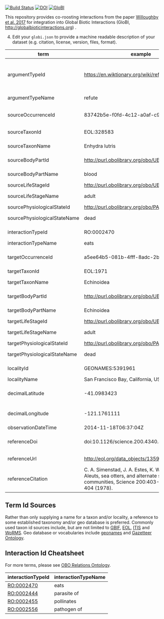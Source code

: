 [![Build Status](https://travis-ci.com/globalbioticinteractions/template-dataset.svg)](https://travis-ci.com/globalbioticinteractions/template-dataset) [![DOI](https://zenodo.org/badge/26293374.svg)](https://zenodo.org/badge/latestdoi/26293374) [![GloBI](https://api.globalbioticinteractions.org/interaction.svg?accordingTo=globi:globalbioticinteractions/template-dataset)](https://globalbioticinteractions.org/?accordingTo=globi:globalbioticinteractions/template-dataset) 

This repository provides co-roosting interactions from the paper [Willoughby et al. 2017](https://www.mdpi.com/1424-2818/9/3/35) for integration into Global Biotic Interactions (GloBI, http://globalbioticinteractions.org) .

4. Edit your ```globi.json``` to provide a machine readable description of your dataset (e.g. citation, license, version, files, format).



term | example | description | 
--- | --- | ---
argumentTypeId | https://en.wiktionary.org/wiki/refute | a URI that points to a definition of how this records support, refutes or provides other kind of arguments in the context of described interaction. When unspecified, the argument is assumed to be in support of the documented interaction claim.
 argumentTypeName | refute | a human readable name that qualifies whether the record is in support or refutes of a particular interaction
sourceOccurrenceId | 83742b5e-f0fd-4c12-a0af-c97191ea7722 | globally unique id to reference the individual originating organism, specimen. Inspired by http://rs.tdwg.org/dwc/terms/#occurrenceID .
 sourceTaxonId | EOL:328583 | taxon classification id of originating organism in some taxon name authority
 sourceTaxonName | Enhydra lutris  | scientific name of taxon classification of originating organism 
 sourceBodyPartId | http://purl.obolibrary.org/obo/UBERON_0000178 | identifier of description of source body part is interacted with
 sourceBodyPartName | blood | human readable description of source body part (e.g., "blood", "fruit")
 sourceLifeStageId | http://purl.obolibrary.org/obo/UBERON_0007023 | identifier of description of source life stage
 sourceLifeStageName | adult | human readable description of source life stage (e.g., "adult", "juvenile")
 sourcePhysiologicalStateId | http://purl.obolibrary.org/obo/PATO_0001422 | identifier of description of source physiological state
 sourcePhysiologicalStateName | dead | human readable description of source physiological state (e.g., "dead", "rotten")
 interactionTypeId | RO:0002470 | id of interaction as described by the [OBO Relations Ontology](https://github.com/oborel/obo-relations)
 interactionTypeName | eats | human readable description of interactions
 targetOccurrenceId | a5ee64b5-081b-4fff-8adc-2b0c74b1f40a | globally unique id to reference the individual target organism, specimen. Inspired by http://rs.tdwg.org/dwc/terms/#occurrenceID .
 targetTaxonId |  EOL:1971 | taxon classification id of target organism. 
 targetTaxonName | Echinoidea | scientific name of taxon classification of target organism of interaction
 targetBodyPartId | http://purl.obolibrary.org/obo/UBERON_0000178 | identifier of description of target body part is interacted with
 targetBodyPartName | Echinoidea | human readable description of target body part (e.g., "blood")
 targetLifeStageId | http://purl.obolibrary.org/obo/UBERON_0007023 | identifier of description of target life stage
 targetLifeStageName | adult | human readable description of target life stage (e.g., "adult", "juvenile")
 targetPhysiologicalStateId | http://purl.obolibrary.org/obo/PATO_0001422 | identifier of description of target's phyiological state
 targetPhysiologicalStateName | dead | human readable description of target's physiological state (e.g., "dead", "rotten")
 localityId | GEONAMES:5391961 | reference to geo classification like geonames.org, gazetteer or other.
 localityName | San Francisco Bay, California, USA | human readable description of locale
 decimalLatitude | -41.0983423 | latitude of geographic center of interaction observation location http://rs.tdwg.org/dwc/terms/index.htm#decimalLatitude
 decimalLongitude | -121.1761111 | longtide of geographic center of interaction observation location http://rs.tdwg.org/dwc/terms/index.htm#decimalLongitude
 observationDateTime | 2014-11-18T06:37:04Z | [ISO 8601](https://en.wikipedia.org/wiki/ISO_8601) formatted date time string 
 referenceDoi | doi:10.1126/science.200.4340.403 | Digital Object Id (DOI, http://doi.org) is commonly used to give papers, datasets or other digital object a permanent id
 referenceUrl | http://eol.org/data_objects/13596344 | some resolvable url that point to information related to species interaction record
 referenceCitation| C. A. Simenstad, J. A. Estes, K. W. Kenyon, Aleuts, sea otters, and alternate stable-state communities, Science 200:403-411, from p. 404 (1978). | human readable reference 

## Term Id Sources
Rather than only supplying a name for a taxon and/or locality, a reference to some established taxonomy and/or geo database is preferred. Commonly used taxon id sources include, but are not limited to [GBIF](http://gbif.org), [EOL](http://eol.org),  [ITIS](http://itis.gov) and [WoRMS](http://marinespecies.org). Geo database or vocabularies include [geonames](http://geonames.org) and [Gazetteer Ontology](http://bioportal.bioontology.org/ontologies/GAZ).
 
## Interaction Id Cheatsheet

For more terms, please see [OBO Relations Ontology](https://github.com/oborel/obo-relations).
 
interactionTypeId | interactionTypeName 
--- | ---
[RO:0002470](http://www.ontobee.org/browser/rdf.php?o=RO&iri=http://purl.obolibrary.org/obo/RO_0002470) | eats
[RO:0002444](http://www.ontobee.org/browser/rdf.php?o=RO&iri=http://purl.obolibrary.org/obo/RO_0002444) | parasite of
[RO:0002455](http://www.ontobee.org/browser/rdf.php?o=RO&iri=http://purl.obolibrary.org/obo/RO_0002455) | pollinates
[RO:0002556](http://www.ontobee.org/browser/rdf.php?o=RO&iri=http://purl.obolibrary.org/obo/RO_0002556) | pathogen of
